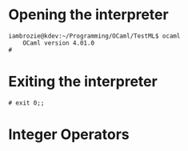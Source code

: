 Opening the interpreter
=======================
    iambrozie@kdev:~/Programming/OCaml/TestML$ ocaml
        OCaml version 4.01.0
    #

Exiting the interpreter
=======================
    # exit 0;;
Integer Operators
=================

